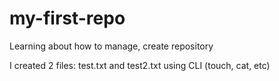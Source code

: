# my-first-repo

Learning about how to manage, create repository

I created 2 files: test.txt and test2.txt using CLI (touch, cat, etc)
